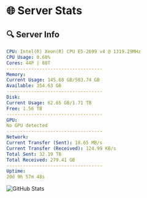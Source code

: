 # 🌐 Server Stats
## 🔍 Server Info
```yaml
CPU: Intel(R) Xeon(R) CPU E5-2699 v4 @ 1319.29MHz
CPU Usage: 0.60%
Cores: 44P | 88T
-----------------------------------
Memory:
Current Usage: 145.68 GB/503.74 GB
Available: 354.63 GB
-----------------------------------
Disk:
Current Usage: 62.65 GB/1.71 TB
Free: 1.56 TB
-----------------------------------
GPU:
No GPU detected
-----------------------------------
Network:
Current Transfer (Sent): 18.65 MB/s
Current Transfer (Received): 124.99 KB/s
Total Sent: 32.19 TB
Total Received: 279.41 GB
-----------------------------------
Uptime:
20d 9h 57m 48s
```
![GitHub Stats](https://img.shields.io/badge/Updated-2025-03-28_07:20:37-blue)